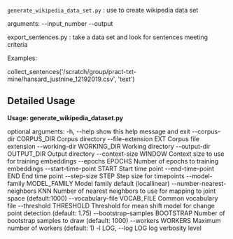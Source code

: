 `generate_wikipedia_data_set.py` : use to create wikipedia data set

arguments:
  --input_number
  --output

export_sentences.py : take a data set and look for sentences meeting criteria



Examples: 

collect_sentences('/scratch/group/pract-txt-mine/hansard_justnine_12192019.csv', 'text')




Detailed Usage
---------------
**Usage: generate_wikipedia_dataset.py**

optional arguments:
  -h, --help            show this help message and exit
  --corpus-dir CORPUS_DIR
                        Corpus directory
  --file-extension EXT  Corpus file extension
  --working-dir WORKING_DIR
                        Working directory
  --output-dir OUTPUT_DIR
                        Output directory
  --context-size WINDOW
                        Context size to use for training embeddings
  --epochs EPOCHS       Number of epochs to training embeddings
  --start-time-point START
                        Start time point
  --end-time-point END  End time point
  --step-size STEP      Step size for timepoints
  --model-family MODEL_FAMILY
                        Model family default (locallinear)
  --number-nearest-neighbors KNN 
                        Number of nearest neighbors to use for mapping to
                        joint space (default:1000)
                          --vocabulary-file VOCAB_FILE
                        Common vocabulary file
  --threshold THRESHOLD
                        Threshold for mean shift model for change point
                        detection (default: 1.75)
  --bootstrap-samples BOOTSTRAP
                        Number of bootstrap samples to draw (default: 1000)
  --workers WORKERS     Maximum number of workers (default: 1)
  -l LOG, --log LOG     log verbosity level
 
